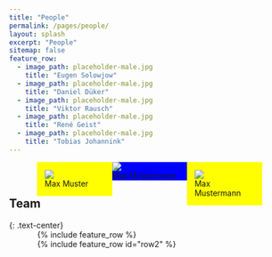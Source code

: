 ```yaml
---
title: "People"
permalink: /pages/people/
layout: splash
excerpt: "People"
sitemap: false
feature_row:
  - image_path: placeholder-male.jpg
    title: "Eugen Solowjow"
  - image_path: placeholder-male.jpg
    title: "Daniel Düker"
  - image_path: placeholder-male.jpg
    title: "Viktor Rausch"
  - image_path: placeholder-male.jpg
    title: "René Geist"
  - image_path: placeholder-male.jpg
    title: "Tobias Johannink"
---
```


<style>
 body {
        margin-left:10%;
        margin-right:10%;
    }
    .left {
        float:left;
        width: 33.33%;
        height:auto;
        background-color:yellow;
    }
    .right {
        float:right;
        width:33.33%;
        height:auto;
        background-color:yellow;
    }
    .middle {
        background-color:blue;
        min-width:33.33%;
        height:auto;
    }
    
    .profil { 
      display: block;
      margin-left: auto;
      margin-right: auto
      }
    

</style>
<div style="margin-left:10%; margin-right:10%; text-align: justify">
  <div class="left">
    <p style="margin-left:10%; margin-right:10%"><img class="profil" src="https://johtobi.github.io/images/placeholder-male.jpg">Max Muster</p>
  </div>
  <div class="right">
    <p style="margin-left:10%; margin-right:10%"><img class="profil" src="https://johtobi.github.io/images/placeholder-male.jpg">Max Mustermann</p>
  </div>
  <div class="middle">
    <p style="margin-left:10%; margin-right:10%"><img class="profil" src="https://johtobi.github.io/images/placeholder-male.jpg">Max Mustermann</p>
  </div>
</div>

<h2>Team</h2>
{: .text-center}

<div style="width:80%;margin:auto;">{% include feature_row %}</div>
<div style="width:80%;margin:auto;">{% include feature_row id="row2" %}</div>
